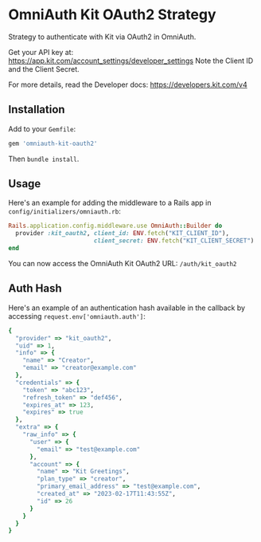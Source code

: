 # OmniAuth Kit OAuth2 Strategy

Strategy to authenticate with Kit via OAuth2 in OmniAuth.

Get your API key at: https://app.kit.com/account_settings/developer_settings Note the Client ID and the Client Secret.

For more details, read the Developer docs: https://developers.kit.com/v4

## Installation

Add to your `Gemfile`:

```ruby
gem 'omniauth-kit-oauth2'
```

Then `bundle install`.

## Usage

Here's an example for adding the middleware to a Rails app in `config/initializers/omniauth.rb`:

```ruby
Rails.application.config.middleware.use OmniAuth::Builder do
  provider :kit_oauth2, client_id: ENV.fetch("KIT_CLIENT_ID"),
                        client_secret: ENV.fetch("KIT_CLIENT_SECRET")
end
```

You can now access the OmniAuth Kit OAuth2 URL: `/auth/kit_oauth2`

## Auth Hash

Here's an example of an authentication hash available in the callback by accessing `request.env['omniauth.auth']`:

```ruby
{
  "provider" => "kit_oauth2",
  "uid" => 1,
  "info" => {
    "name" => "Creator",
    "email" => "creator@example.com"
  },
  "credentials" => {
    "token" => "abc123",
    "refresh_token" => "def456",
    "expires_at" => 123,
    "expires" => true
  },
  "extra" => {
    "raw_info" => {
      "user" => {
        "email" => "test@example.com"
      },
      "account" => {
        "name" => "Kit Greetings",
        "plan_type" => "creator",
        "primary_email_address" => "test@example.com",
        "created_at" => "2023-02-17T11:43:55Z",
        "id" => 26
      }
    }
  }
}
```
